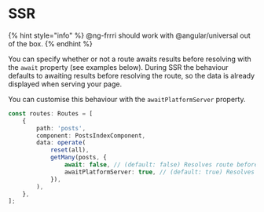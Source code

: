 # SSR

{% hint style="info" %}
@ng-frrri should work with @angular/universal out of the box.
{% endhint %}

You can specify whether or not a route awaits results before resolving with the `await` property \(see examples below\). During SSR the behaviour defaults to awaiting results before resolving the route, so the data is already displayed when serving your page.

You can customise this behaviour with the `awaitPlatformServer` property.

```typescript
const routes: Routes = [
    {
        path: 'posts',
        component: PostsIndexComponent,
        data: operate(
            reset(all),
            getMany(posts, { 
                await: false, // (default: false) Resolves route before loading data
                awaitPlatformServer: true, // (default: true) Resolves route after data has loaded on server
            }),
        ),
    },
];
```

